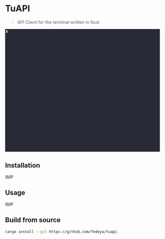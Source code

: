 # TuAPI

> API Client for the terminal written in Rust

![Demo](./assets/demo.gif)

## Installation

WIP

## Usage

WIP

## Build from source

```sh
cargo install --git https://github.com/fedeya/tuapi
```

